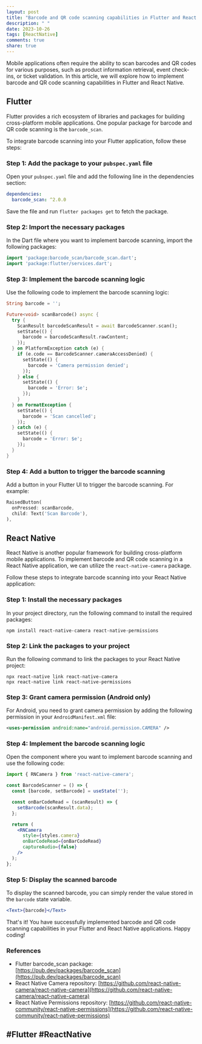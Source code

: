 ```yaml
---
layout: post
title: "Barcode and QR code scanning capabilities in Flutter and React Native"
description: " "
date: 2023-10-26
tags: [ReactNative]
comments: true
share: true
---
```


Mobile applications often require the ability to scan barcodes and QR codes for various purposes, such as product information retrieval, event check-ins, or ticket validation. In this article, we will explore how to implement barcode and QR code scanning capabilities in Flutter and React Native.

## Flutter

Flutter provides a rich ecosystem of libraries and packages for building cross-platform mobile applications. One popular package for barcode and QR code scanning is the `barcode_scan`.

To integrate barcode scanning into your Flutter application, follow these steps:

### Step 1: Add the package to your `pubspec.yaml` file

Open your `pubspec.yaml` file and add the following line in the dependencies section:

```yaml
dependencies:
  barcode_scan: ^2.0.0
```

Save the file and run `flutter packages get` to fetch the package.

### Step 2: Import the necessary packages

In the Dart file where you want to implement barcode scanning, import the following packages:

```dart
import 'package:barcode_scan/barcode_scan.dart';
import 'package:flutter/services.dart';
```

### Step 3: Implement the barcode scanning logic

Use the following code to implement the barcode scanning logic:

```dart
String barcode = '';

Future<void> scanBarcode() async {
  try {
    ScanResult barcodeScanResult = await BarcodeScanner.scan();
    setState(() {
      barcode = barcodeScanResult.rawContent;
    });
  } on PlatformException catch (e) {
    if (e.code == BarcodeScanner.cameraAccessDenied) {
      setState(() {
        barcode = 'Camera permission denied';
      });
    } else {
      setState(() {
        barcode = 'Error: $e';
      });
    }
  } on FormatException {
    setState(() {
      barcode = 'Scan cancelled';
    });
  } catch (e) {
    setState(() {
      barcode = 'Error: $e';
    });
  }
}
```

### Step 4: Add a button to trigger the barcode scanning

Add a button in your Flutter UI to trigger the barcode scanning. For example:

```dart
RaisedButton(
  onPressed: scanBarcode,
  child: Text('Scan Barcode'),
),
```

## React Native

React Native is another popular framework for building cross-platform mobile applications. To implement barcode and QR code scanning in a React Native application, we can utilize the `react-native-camera` package.

Follow these steps to integrate barcode scanning into your React Native application:

### Step 1: Install the necessary packages

In your project directory, run the following command to install the required packages:

```
npm install react-native-camera react-native-permissions
```

### Step 2: Link the packages to your project

Run the following command to link the packages to your React Native project:

```
npx react-native link react-native-camera
npx react-native link react-native-permissions
```

### Step 3: Grant camera permission (Android only)

For Android, you need to grant camera permission by adding the following permission in your `AndroidManifest.xml` file:

```xml
<uses-permission android:name="android.permission.CAMERA" />
```

### Step 4: Implement the barcode scanning logic

Open the component where you want to implement barcode scanning and use the following code:

```jsx
import { RNCamera } from 'react-native-camera';

const BarcodeScanner = () => {
  const [barcode, setBarcode] = useState('');

  const onBarCodeRead = (scanResult) => {
    setBarcode(scanResult.data);
  };

  return (
    <RNCamera
      style={styles.camera}
      onBarCodeRead={onBarCodeRead}
      captureAudio={false}
    />
  );
};
```

### Step 5: Display the scanned barcode

To display the scanned barcode, you can simply render the value stored in the `barcode` state variable.

```jsx
<Text>{barcode}</Text>
```

That's it! You have successfully implemented barcode and QR code scanning capabilities in your Flutter and React Native applications. Happy coding!

### References
- Flutter barcode_scan package: [https://pub.dev/packages/barcode_scan](https://pub.dev/packages/barcode_scan)
- React Native Camera repository: [https://github.com/react-native-camera/react-native-camera](https://github.com/react-native-camera/react-native-camera)
- React Native Permissions repository: [https://github.com/react-native-community/react-native-permissions](https://github.com/react-native-community/react-native-permissions)

## #Flutter #ReactNative